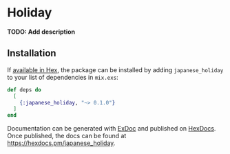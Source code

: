 # Holiday

**TODO: Add description**

## Installation

If [available in Hex](https://hex.pm/docs/publish), the package can be installed
by adding `japanese_holiday` to your list of dependencies in `mix.exs`:

```elixir
def deps do
  [
    {:japanese_holiday, "~> 0.1.0"}
  ]
end
```

Documentation can be generated with [ExDoc](https://github.com/elixir-lang/ex_doc)
and published on [HexDocs](https://hexdocs.pm). Once published, the docs can
be found at <https://hexdocs.pm/japanese_holiday>.

